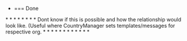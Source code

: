 - === Done

<!-- *********************** GET ********************** -->
<!-- Get All Users --> *
<!-- Get All Roles --> *
<!-- Get All Groups -->*
<!-- Get All Orgs -->*
<!-- Get All UserDetails (Org + Role + Group + Reminder) -->
<!-- Get Users By Group -->
<!-- Get All Groups By Users -->*
<!-- Get Users By Organization -->*
<!-- Get All User Templates/reminders -->*
<!-- Get Templates/reminders By Group -->*
<!--??????????? Get Templates/reminders By Role/Org ?????????--> Dont know if this is possible and how the relationship would look like. (Useful where CountryManager sets templates/messages for respective org.
<!-- Get UserById -->*
<!-- Get RoleById -->*
<!-- Get GroupById -->*
<!-- Get TemplateById -->*

<!-- *********************** POST ********************** -->

<!-- Register User -->
<!-- Login User -->
<!-- Create User -->*
<!-- Create Group -->*
<!-- Create Organization -->*
<!-- Create Message/Template/Reminder -->*

<!-- *********************** UPDATE ********************** -->
<!-- Update User -->*
<!-- Update Group -->*
<!-- Update Organization -->*
<!-- Update Message/Template/Reminder -->*

<!-- *********************** DELETE ********************** -->
<!-- Delete User -->
<!-- Delete Group -->
<!-- Delete Reminder/Template -->
<!-- Delete Group -->
